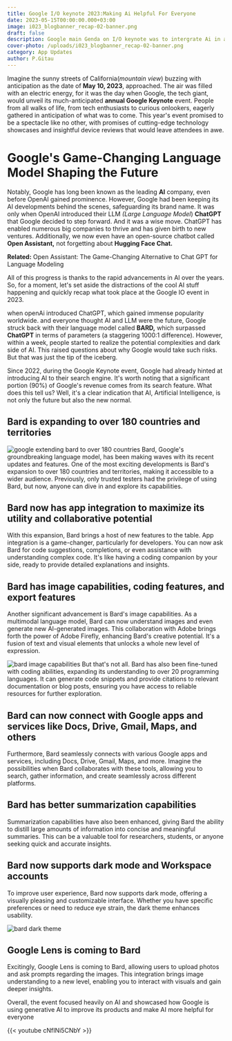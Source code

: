 ```yaml
---
title: Google I/O keynote 2023:Making Ai Helpful For Everyone
date: 2023-05-15T00:00:00.000+03:00
image: i023_blogbanner_recap-02-banner.png
draft: false
description: Google main Genda on I/O keynote was to intergrate Ai in almost their product
cover-photo: /uploads/i023_blogbanner_recap-02-banner.png
category: App Updates
author: P.Gitau
---
```

Imagine the sunny streets of California(_mountain view_) buzzing with anticipation as the date of **May 10, 2023**, approached. The air was filled with an electric energy, for it was the day when Google, the tech giant, would unveil its much-anticipated **annual Google Keynote** event. People from all walks of life, from tech enthusiasts to curious onlookers, eagerly gathered in anticipation of what was to come. This year's event promised to be a spectacle like no other, with promises of cutting-edge technology showcases and insightful device reviews that would leave attendees in awe.

# Google's Game-Changing Language Model Shaping the Future

Notably, Google has long been known as the leading **AI** company, even before OpenAI gained prominence. However, Google had been keeping its AI developments behind the scenes, safeguarding its brand name. It was only when OpenAI introduced their LLM _(Large Language Model_) **ChatGPT** that Google decided to step forward. And it was a wise move. ChatGPT has enabled numerous big companies to thrive and has given birth to new ventures. Additionally, we now even have an open-source chatbot called **Open Assistant,** not forgetting about **Hugging Face Chat.**

**Related:** Open Assistant: The Game-Changing Alternative to Chat GPT for Language Modeling

All of this progress is thanks to the rapid advancements in AI over the years. So, for a moment, let's set aside the distractions of the cool AI stuff happening and quickly recap what took place at the Google IO event in 2023.

when openAi introduced ChatGPT, which gained immense popularity worldwide. and everyone thought AI and LLM were the future, Google struck back with their language model called **BARD,** which surpassed **ChatGPT** in terms of parameters (a staggering 1000:1 difference). However, within a week, people started to realize the potential complexities and dark side of AI. This raised questions about why Google would take such risks. But that was just the tip of the iceberg.

Since 2022, during the Google Keynote event, Google had already hinted at introducing AI to their search engine. It's worth noting that a significant portion (90%) of Google's revenue comes from its search feature. What does this tell us? Well, it's a clear indication that AI, Artificial Intelligence, is not only the future but also the new normal.

## Bard is expanding to over 180 countries and territories

![google extending bard to over 180 countries](/uploads/image-139.png)
Bard, Google's groundbreaking language model, has been making waves with its recent updates and features. One of the most exciting developments is Bard's expansion to over 180 countries and territories, making it accessible to a wider audience. Previously, only trusted testers had the privilege of using Bard, but now, anyone can dive in and explore its capabilities.

## Bard now has app integration to maximize its utility and collaborative potential

With this expansion, Bard brings a host of new features to the table. App integration is a game-changer, particularly for developers. You can now ask Bard for code suggestions, completions, or even assistance with understanding complex code. It's like having a coding companion by your side, ready to provide detailed explanations and insights.

## Bard has image capabilities, coding features, and export features

Another significant advancement is Bard's image capabilities. As a multimodal language model, Bard can now understand images and even generate new AI-generated images. This collaboration with Adobe brings forth the power of Adobe Firefly, enhancing Bard's creative potential. It's a fusion of text and visual elements that unlocks a whole new level of expression.

![bard image capabilities](/uploads/image-36-1-1024x576.png)
But that's not all. Bard has also been fine-tuned with coding abilities, expanding its understanding to over 20 programming languages. It can generate code snippets and provide citations to relevant documentation or blog posts, ensuring you have access to reliable resources for further exploration.

## Bard can now connect with Google apps and services like Docs, Drive, Gmail, Maps, and others

Furthermore, Bard seamlessly connects with various Google apps and services, including Docs, Drive, Gmail, Maps, and more. Imagine the possibilities when Bard collaborates with these tools, allowing you to search, gather information, and create seamlessly across different platforms.

## Bard has better summarization capabilities

Summarization capabilities have also been enhanced, giving Bard the ability to distill large amounts of information into concise and meaningful summaries. This can be a valuable tool for researchers, students, or anyone seeking quick and accurate insights.

## Bard now supports dark mode and Workspace accounts

To improve user experience, Bard now supports dark mode, offering a visually pleasing and customizable interface. Whether you have specific preferences or need to reduce eye strain, the dark theme enhances usability.

![bard dark theme](/uploads/sssss.png)

## Google Lens is coming to Bard

Excitingly, Google Lens is coming to Bard, allowing users to upload photos and ask prompts regarding the images. This integration brings image understanding to a new level, enabling you to interact with visuals and gain deeper insights.

Overall, the event focused heavily on AI and showcased how Google is using generative AI to improve its products and make AI more helpful for everyone

{{< youtube  cNfINi5CNbY >}}
